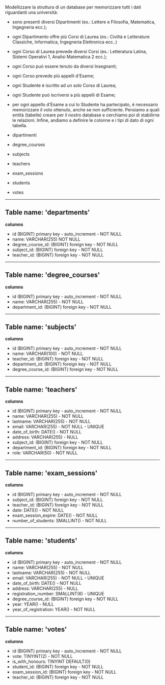 Modellizzare la struttura di un database per memorizzare tutti i dati riguardanti una università:

- sono presenti diversi Dipartimenti (es.: Lettere e Filosofia, Matematica, Ingegneria ecc.);
- ogni Dipartimento offre più Corsi di Laurea (es.: Civiltà e Letterature Classiche, Informatica, Ingegneria Elettronica ecc..)
- ogni Corso di Laurea prevede diversi Corsi (es.: Letteratura Latina, Sistemi Operativi 1, Analisi Matematica 2 ecc.);
- ogni Corso può essere tenuto da diversi Insegnanti;
- ogni Corso prevede più appelli d'Esame;
- ogni Studente è iscritto ad un solo Corso di Laurea;
- ogni Studente può iscriversi a più appelli di Esame;
- per ogni appello d'Esame a cui lo Studente ha partecipato, è necessario memorizzare il voto ottenuto, anche se non sufficiente. Pensiamo a quali entità (tabelle) creare per il nostro database e cerchiamo poi di stabilirne le relazioni. Infine, andiamo a definire le colonne e i tipi di dato di ogni tabella.

- dipartimenti
- degree_courses
- subjects
- teachers
- exam_sessions
- students
- votes

***************************************************************

## Table name: 'departments'

**columns**
- id (BIGINT) primary key - auto_increment - NOT NULL
- name: VARCHAR(255) NOT NULL
- degree_course_id: (BIGINT) foreign key - NOT NULL
- subject_id: (BIGINT) foreign key - NOT NULL
- teacher_id: (BIGINT) foreign key - NOT NULL

***************************************************************

## Table name: 'degree_courses'

**columns**
- id (BIGINT) primary key - auto_increment - NOT NULL
- name: VARCHAR(255) - NOT NULL
- department_id: (BIGINT) foreign key - NOT NULL

***************************************************************

## Table name: 'subjects'

**columns**
- id (BIGINT) primary key - auto_increment - NOT NULL
- name: VARCHAR(100) - NOT NULL
- teacher_id: (BIGINT) foreign key - NOT NULL
- department_id: (BIGINT) foreign key - NOT NULL
- degree_course_id: (BIGINT) foreign key - NOT NULL

***************************************************************

## Table name: 'teachers'

**columns**
- id (BIGINT) primary key - auto_increment - NOT NULL
- name: VARCHAR(255) - NOT NULL
- lastname: VARCHAR(255) - NOT NULL
- email: VARCHAR(255) - NOT NULL - UNIQUE
- date_of_birth: DATE() - NOT NULL
- address: VARCHAR(255) - NULL
- subject_id: (BIGINT) foreign key - NOT NULL
- department_id: (BIGINT) foreign key - NOT NULL
- role: VARCHAR(50) - NOT NULL

***************************************************************

## Table name: 'exam_sessions'

**columns**
- id (BIGINT) primary key - auto_increment - NOT NULL
- subject_id: (BIGINT) foreign key - NOT NULL
- teacher_id: (BIGINT) foreign key - NOT NULL
- date: DATE() - NOT NULL
- exam_session_expire: DATE() - NOT NULL
- number_of_students: SMALLINT() - NOT NULL

***************************************************************

## Table name: 'students'

**columns**
- id (BIGINT) primary key - auto_increment - NOT NULL
- name: VARCHAR(255) - NOT NULL
- lastname: VARCHAR(255) - NOT NULL
- email: VARCHAR(255) - NOT NULL - UNIQUE
- date_of_birth: DATE() - NOT NULL
- address: VARCHAR(255) - NULL 
- registration_number: SMALLINT(6) - UNIQUE
- degree_course_id: (BIGINT) foreign key - NOT NULL
- year: YEAR() - NULL
- year_of_registration: YEAR() - NOT NULL

***************************************************************

## Table name: 'votes'

**columns**
- id (BIGINT) primary key - auto_increment - NOT NULL
- vote: TINYINT(2) - NOT NULL
- is_with_honours: TINYINT DEFAULT(0)
- student_id: (BIGINT) foreign key - NOT NULL
- exam_session_id: (BIGINT) foreign key - NOT NULL
- teacher_id: (BIGINT) foreign key - NOT NULL
